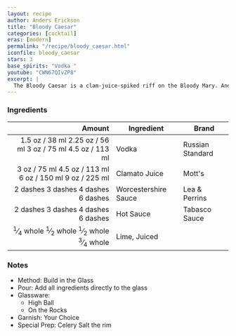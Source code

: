 ```yaml
---
layout: recipe
author: Anders Erickson
title: "Bloody Caesar"
categories: [cocktail]
eras: [modern]
permalink: "/recipe/bloody_caesar.html"
iconfile: bloody_caesar
stars: 3
base_spirits: "Vodka "
youtube: "CWN67QIvZP8"
excerpt: |
  The Bloody Caesar is a clam-juice-spiked riff on the Bloody Mary. And it’s the national cocktail of Canada.
---
```


### Ingredients

|     Amount | Ingredient           | Brand            |
| ---------: | -------------------- | ---------------- |
|     <span class="onex active">1.5 oz  / 38 ml</span> <span class="onehalfx">2.25 oz  / 56 ml</span> <span class="twox">3 oz  / 75 ml</span> <span class="threex">4.5 oz  / 113 ml</span>| Vodka                | Russian Standard |
|       <span class="onex active">3 oz  / 75 ml</span> <span class="onehalfx">4.5 oz  / 113 ml</span> <span class="twox">6 oz  / 150 ml</span> <span class="threex">9 oz  / 225 ml</span>| Clamato Juice        | Mott's           |
|   <span class="onex active">2 dashes</span> <span class="onehalfx">3 dashes</span> <span class="twox">4 dashes</span> <span class="threex">6 dashes</span>| Worcestershire Sauce | Lea & Perrins    |
|   <span class="onex active">2 dashes</span> <span class="onehalfx">3 dashes</span> <span class="twox">4 dashes</span> <span class="threex">6 dashes</span>| Hot Sauce            | Tabasco Sauce    |
| <span class="onex active"><sup>1</sup>&frasl;<sub>4</sub> whole </span> <span class="onehalfx"><sup>1</sup>&frasl;<sub>2</sub> whole </span> <span class="twox"><sup>1</sup>&frasl;<sub>2</sub> whole </span> <span class="threex"><sup>3</sup>&frasl;<sub>4</sub> whole </span>| Lime, Juiced         |

### Notes

- Method: Build in the Glass
- Pour: Add all ingredients directly to the glass
- Glassware:
  - High Ball
  - On the Rocks
- Garnish: Your Choice
- Special Prep: Celery Salt the rim

